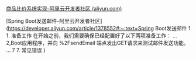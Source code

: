 [商品比价系统实现-阿里云开发者社区 (aliyun.com)](https://developer.aliyun.com/article/1487319#slide-0)

[Spring Boot发送邮件-阿里云开发者社区](https://developer.aliyun.com/article/1378552#:~:text=Spring Boot发送邮件 1 1. 准备工作 在开始之前，我们需要确保已经配置好了以下两项准备工作： ... 2,Boot应用程序，并向 %2FsendEmail 端点发出GET请求来测试邮件发送功能。 ... 7 7. 常见错误 )